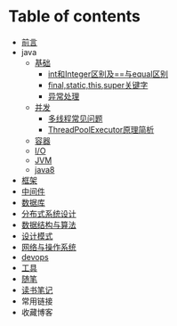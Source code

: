 # Table of contents

* [前言](README.md)
* java
    * [基础](java)
        * [int和Integer区别及==与equal区别](/article/java/基础/int和Integer区别及==与equal区别.md)
        * [final,static,this,super关键字](/article/java/基础/final,static,this,super关键字.md)
        * [异常处理](/article/java/基础/异常处理.md)
    * [并发](java)
        * [多线程常见问题](/article/java/并发/多线程常见问题.md)
        * [ThreadPoolExecutor原理简析](/article/java/并发/线程池原理.md)
    * [容器](java)
    * [I/O](java)
    * [JVM](java)
    * [java8](java)
* [框架](/article/框架/home.md)
* [中间件](/article/中间件/home.md)
* [数据库](/article/数据库/home.md)
* [分布式系统设计](/article/分布式系统设计/home.md)
* [数据结构与算法](/article/数据结构与算法/home.md)
* [设计模式](/article/设计模式/home.md)
* [网络与操作系统](/article/网络与操作系统/home.md)
* [devops](/article/devops/home.md)
* [工具](/article/工具/home.md)
* [随笔](/article/随笔/home.md)
* [读书笔记](/article/读书笔记/home.md)
* 常用链接
* 收藏博客

